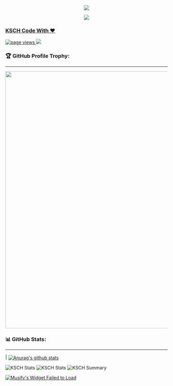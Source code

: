 <p align="center">
<a href="https://discord.gg/ujvDEZYApB">
<img src="https://media.discordapp.net/attachments/1023247620300349541/1023954193356177458/28a41175eb4e13ec82c7b644c362019a.png"
</a>
</p>

<p align="center">
<a href="https://discord.gg/ujvDEZYApB">
<img src="https://lanyard.cnrad.dev/api/1037820893042315285?hideTimestamp=false&hideBadges=false&idleMessage=Work%20on%20Discord%20CapingTeam"
</a>
</p>

  
### KSCH Code With ❤️
<a href="https://github.com/KSCHdsc">
    <img src="https://komarev.com/ghpvc/?username=KSCHdsc" alt="page views" />
  </a>
  <a href="https://github.com/KSCHdsc">
  <img src="https://img.shields.io/github/followers/KSCHdsc.svg?style=social&label=Follow&maxAge=2592000">
  </a>


### 🏆 GitHub Profile Trophy:
---
<a href="https://github.com/KSCHdsc/github-profile-trophy">
  <p align="center">
  <img width=800 src="https://github-profile-trophy.vercel.app/?username=KSCHdsc&column=8&theme=radical&no-frame=true&no-bg=true"/>
    </p>
</a>



### 📊 GitHub Stats:
---
| <a href="KSCH Github Stats"><img align="center" src="https://github-readme-stats.vercel.app/api?username=KSCHdsc&show_icons=true&include_all_commits=true&theme=buefy&hide_border=true" alt="Anurag's github stats" /></a>
  
![KSCH Stats](https://github-profile-summary-cards.vercel.app/api/cards/repos-per-language?username=KSCHdsc&theme=solarized_dark)
![KSCH Stats](https://github-profile-summary-cards.vercel.app/api/cards/most-commit-language?username=KSCHdsc&theme=solarized_dark)
![KSCH Summary](https://github-profile-summary-cards.vercel.app/api/cards/profile-details?username=KSCHdsc&theme=solarized_dark)

 <a href="https://discords.com/bots/bots/862657304166924329" >
            <img src="https://discords.com/bots/api/bot/862657304166924329/widget" title="Visit Musify listed on Discords.com!" alt="Musify's Widget Failed to Load" /></a>
        

